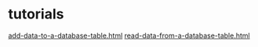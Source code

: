 # tutorials

<a href=http://tutorials.rt.org.au/apps/read-data-to-a-database-table.html>add-data-to-a-database-table.html</a> 
<a href=http://tutorials.rt.org.au/apps/read-data-from-a-database-table.html>read-data-from-a-database-table.html</a>
